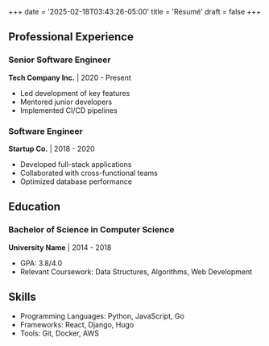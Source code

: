 +++
date = '2025-02-18T03:43:26-05:00'
title = 'Résumé'
draft = false
+++

## Professional Experience

### Senior Software Engineer
**Tech Company Inc.** | 2020 - Present
- Led development of key features
- Mentored junior developers
- Implemented CI/CD pipelines

### Software Engineer
**Startup Co.** | 2018 - 2020
- Developed full-stack applications
- Collaborated with cross-functional teams
- Optimized database performance

## Education

### Bachelor of Science in Computer Science
**University Name** | 2014 - 2018
- GPA: 3.8/4.0
- Relevant Coursework: Data Structures, Algorithms, Web Development

## Skills
- Programming Languages: Python, JavaScript, Go
- Frameworks: React, Django, Hugo
- Tools: Git, Docker, AWS
